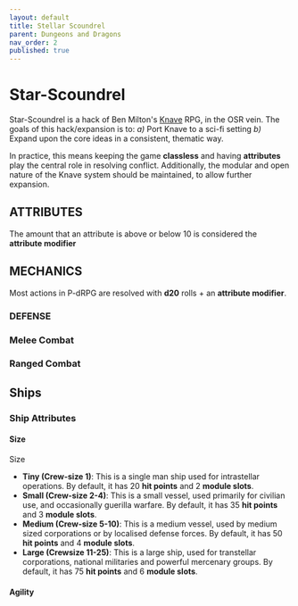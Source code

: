```yaml
---
layout: default
title: Stellar Scoundrel
parent: Dungeons and Dragons
nav_order: 2
published: true
---
```


# Star-Scoundrel
Star-Scoundrel is a hack of Ben Milton's [Knave](https://www.drivethrurpg.com/product/250888/Knave) RPG, in the OSR vein. The goals of this hack/expansion is to: 
*a)* Port Knave to a sci-fi setting
*b)* Expand upon the core ideas in a consistent, thematic way.

In practice, this means keeping the game __classless__ and having __attributes__ play the central role in resolving conflict. Additionally, the modular and open nature of the Knave system should be maintained, to allow further expansion.

## ATTRIBUTES

The amount that an attribute is above or below 10 is considered the **attribute modifier**

## MECHANICS
Most actions in P-dRPG are resolved with __d20__ rolls + an __attribute modifier__.

### DEFENSE

### Melee Combat

### Ranged Combat

## Ships

### Ship Attributes

#### Size
Size 
- **Tiny (Crew-size 1)**: This is a single man ship used for intrastellar operations. By default, it has 20 **hit points** and 2 **module slots**.
- **Small (Crew-size 2-4)**: This is a small vessel, used primarily for civilian use, and occasionally guerilla warfare. By default, it has 35 **hit points** and 3 **module slots**.
- **Medium (Crew-size 5-10)**: This is a medium vessel, used by medium sized corporations or by localised defense forces. By default, it has 50 **hit points** and 4 **module slots**.
- **Large (Crewsize 11-25)**: This is a large ship, used for transtellar corporations, national militaries and powerful mercenary groups. By default, it has 75 **hit points** and 6 **module slots**.

#### Agility

####
